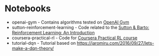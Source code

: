 # Notebooks


  * openai-gym - Contains algorithms tested on [OpenAI Gym](https://gym.openai.com/)
  * sutton-reinforcement-learning - Code related to the [Sutton & Barto: Reinforcement Learning: An Introduction](http://incompleteideas.net/book/the-book-2nd.html)
  * coursera-practical-rl - Code for [Coursera Practical RL course](https://www.coursera.org/learn/practical-rl)
  * tutorial-dqn - Tutorial based on https://jaromiru.com/2016/09/27/lets-make-a-dqn-theory/
  

